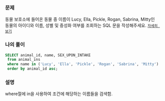 ### 문제
동물 보호소에 들어온 동물 중 이름이 Lucy, Ella, Pickle, Rogan, Sabrina, Mitty인 동물의 아이디와 이름, 성별 및 중성화 여부를 조회하는 SQL 문을 작성해주세요. [`자세히 보기`](https://programmers.co.kr/learn/courses/30/lessons/59046)

### 나의 풀이
```sql
SELECT animal_id, name, SEX_UPON_INTAKE
 from animal_ins
 where name in ('Lucy', 'Ella', 'Pickle', 'Rogan', 'Sabrina', 'Mitty')
 order by animal_id asc;
```

### 설명
where절에 in을 사용하여 조건에 해당하는 이름들을 검색함.